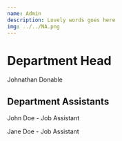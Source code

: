 ```yaml
---
name: Admin
description: Lovely words goes here
img: ../../NA.png
---
```






# Department Head
Johnathan Donable

## Department Assistants
John Doe - Job Assistant

Jane Doe - Job Assistant
